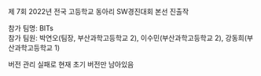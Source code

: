 제 7회 2022년 전국 고등학교 동아리 SW경진대회 본선 진출작

참가 팀명: BITs\
참가 팀원: 박연오(팀장, 부산과학고등학교 2), 이수민(부산과학고등학교 2), 강동희(부산과학고등학교 1)

버전 관리 실패로 현재 초기 버전만 남아있음
